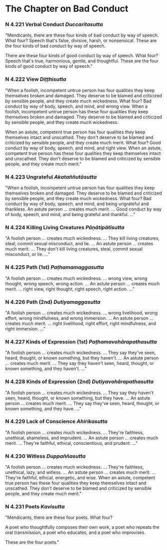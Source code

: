 # The Chapter on Bad Conduct


### N 4.221 Verbal Conduct *Duccaritasutta*

"Mendicants, there are these four kinds of bad conduct by way of speech.
What four? Speech that's false, divisive, harsh, or nonsensical. These
are the four kinds of bad conduct by way of speech.

There are these four kinds of good conduct by way of speech. What four?
Speech that's true, harmonious, gentle, and thoughtful. These are the
four kinds of good conduct by way of speech."

<!--pg-->
### N 4.222 View *Diṭṭhisutta*

"When a foolish, incompetent untrue person has four qualities they keep
themselves broken and damaged. They deserve to be blamed and criticized
by sensible people, and they create much wickedness. What four? Bad
conduct by way of body, speech, and mind, and wrong view. When a
foolish, incompetent untrue person has these four qualities they keep
themselves broken and damaged. They deserve to be blamed and criticized
by sensible people, and they create much wickedness.

When an astute, competent true person has four qualities they keep
themselves intact and unscathed. They don't deserve to be blamed and
criticized by sensible people, and they create much merit. What four?
Good conduct by way of body, speech, and mind, and right view. When an
astute, competent true person has these four qualities they keep
themselves intact and unscathed. They don't deserve to be blamed and
criticized by sensible people, and they create much merit."

<!--pg-->
### N 4.223 Ungrateful *Akataññutāsutta*

"When a foolish, incompetent untrue person has four qualities they keep
themselves broken and damaged. They deserve to be blamed and criticized
by sensible people, and they create much wickedness. What four? Bad
conduct by way of body, speech, and mind, and being ungrateful and
thankless. An astute person ... creates much merit. ... Good conduct by
way of body, speech, and mind, and being grateful and thankful. ..."

<!--pg-->
### N 4.224 Killing Living Creatures *Pāṇātipātīsutta*

"A foolish person ... creates much wickedness. ... They kill living
creatures, steal, commit sexual misconduct, and lie. ... An astute
person ... creates much merit. ... They don't kill living creatures,
steal, commit sexual misconduct, or lie. ..."

<!--pg-->
### N 4.225 Path (1st) *Paṭhamamaggasutta*

"A foolish person ... creates much wickedness. ... wrong view, wrong
thought, wrong speech, wrong action. ... An astute person ... creates
much merit. ... right view, right thought, right speech, right action.
..."

<!--pg-->
### N 4.226 Path (2nd) *Dutiyamaggasutta*

"A foolish person ... creates much wickedness. ... wrong livelihood,
wrong effort, wrong mindfulness, and wrong immersion. ... An astute
person ... creates much merit. ... right livelihood, right effort, right
mindfulness, and right immersion. ..."

<!--pg-->
### N 4.227 Kinds of Expression (1st) *Paṭhamavohārapathasutta*

"A foolish person ... creates much wickedness. ... They say they've
seen, heard, thought, or known something, but they haven't. ... An
astute person ... creates much merit. ... They say they haven't seen,
heard, thought, or known something, and they haven't. ..."

<!--pg-->
### N 4.228 Kinds of Expression (2nd) *Dutiyavohārapathasutta*

"A foolish person ... creates much wickedness. ... They say they haven't
seen, heard, thought, or known something, but they have. ... An astute
person ... creates much merit. ... They say they've seen, heard,
thought, or known something, and they have. ..."

<!--pg-->
### N 4.229 Lack of Conscience *Ahirikasutta*

"A foolish person ... creates much wickedness. ... They're faithless,
unethical, shameless, and imprudent. ... An astute person ... creates
much merit. ... They're faithful, ethical, conscientious, and prudent.
..."

<!--pg-->
### N 4.230 Witless *Duppaññasutta*

"A foolish person ... creates much wickedness. ... They're faithless,
unethical, lazy, and witless. ... An astute person ... creates much
merit. ... They're faithful, ethical, energetic, and wise. When an
astute, competent true person has these four qualities they keep
themselves intact and unscathed. They don't deserve to be blamed and
criticized by sensible people, and they create much merit."

<!--pg-->
### N 4.231 Poets *Kavisutta*

"Mendicants, there are these four poets. What four?

A poet who thoughtfully composes their own work, a poet who repeats the
oral transmission, a poet who educates, and a poet who improvises.

These are the four poets."

